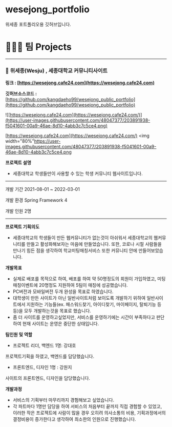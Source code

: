 # wesejong_portfolio
위세종 포트폴리오용 깃허브입니다.
# 👩🏻‍💻 팀 Projects

---

### 🏫 **위세종(Wesju) , 세종대학교 커뮤니티사이트**

**링크 : [https://wesejong.cafe24.com](https://wesejong.cafe24.com)** 

**깃허브소스코드 :** [https://github.com/kangdaeho99/wesejong_public_portfolio](https://github.com/kangdaeho99/wesejong_public_portfolio)

![[https://wesejong.cafe24.com](https://wesejong.cafe24.com/)](https://user-images.githubusercontent.com/48047377/203891938-f5041601-00a9-46ae-8d10-4abb3c7c5ce4.png)

[https://wesejong.cafe24.com](https://wesejong.cafe24.com/)
<img width="80%"https://user-images.githubusercontent.com/48047377/203891938-f5041601-00a9-46ae-8d10-4abb3c7c5ce4.png

**프로젝트 설명** 

- 세종대학교 학생들만이 사용할 수 있는 학생 커뮤니티 웹사이트입니다.

---

개발 기간 2021-08-01 ~ 2022-03-01 

개발 환경 Spring Framework 4

개발 인원 2명

---


**프로젝트 기획의도**

- 세종대학교의 학생들이 만든 웹커뮤니티가 없는것이 아쉬워서 세종대학교의 웹커뮤니티를 만들고 활성화해보자는 마음에 만들었습니다. 또한, 코로나 시절 사람들을 만나기 힘든 점을 생각하여 학교미팅매칭서비스 또한 커뮤니티 안에 만들어보았습니다.

**개발목표**

- 실제로 배포를 목적으로 하여, 배포를 하여 약 50명정도의 회원이 가입하였고, 미팅매칭이벤트에 20명정도 지원하여 5팀이 매칭에 성공했습니다.
- PC버전과 모바일버전 두개 완성을 목표로 하였습니다.
- 대학생이 만든 사이트가 아닌 일반사이트처럼 보이도록 개발하기 위하여 일반사이트에서 지원하는 기능들(ex. 패스워드찾기, 아이디찾기, 마이페이지, 탈퇴기능 등등)을 모두 개발하는것을 목표로 했습니다.
- 좀 더 사이트를 운영하고싶었지만, 서비스를 운영하기에는 시간이 부족하다고 판단하여 현재 사이트는 운영은 중단한 상태입니다.

**팀인원 및 역할**

- 프로젝트 리더, 백엔드 1명: 강대호

프로젝트기획을 하였고, 백엔드를 담당했습니다.

- 프론트엔드, 디자인 1명 : 강원지

사이트의 프론트엔드, 디자인을 담당했습니다.

 

**개발과정**

- 서비스의 기획부터 마무리까지 경험해보고 싶었습니다.
- 각 파트마다 1명만 담당을 하여 서비스의 처음부터 끝까지 직접 경험할 수 있었고, 이러한 작은 프로젝트에 사람이 많을 경우 오히려 의사소통의 비용, 기획과정에서의 결정비용이 증가한다고 생각하여 최소한의 인원으로 진행했습니다.
